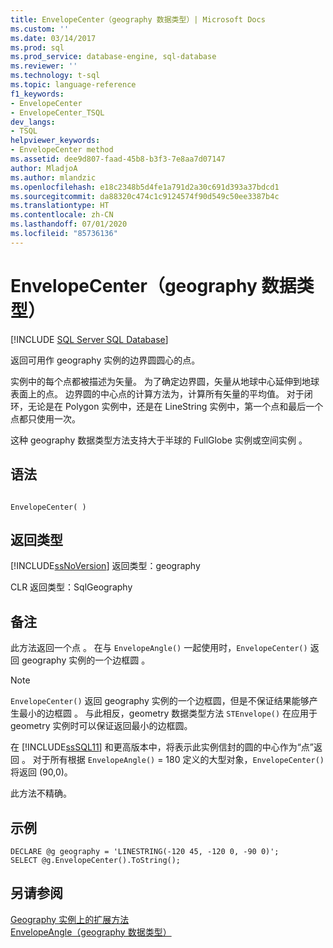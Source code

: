 ```yaml
---
title: EnvelopeCenter（geography 数据类型）| Microsoft Docs
ms.custom: ''
ms.date: 03/14/2017
ms.prod: sql
ms.prod_service: database-engine, sql-database
ms.reviewer: ''
ms.technology: t-sql
ms.topic: language-reference
f1_keywords:
- EnvelopeCenter
- EnvelopeCenter_TSQL
dev_langs:
- TSQL
helpviewer_keywords:
- EnvelopeCenter method
ms.assetid: dee9d807-faad-45b8-b3f3-7e8aa7d07147
author: MladjoA
ms.author: mlandzic
ms.openlocfilehash: e18c2348b5d4fe1a791d2a30c691d393a37bdcd1
ms.sourcegitcommit: da88320c474c1c9124574f90d549c50ee3387b4c
ms.translationtype: HT
ms.contentlocale: zh-CN
ms.lasthandoff: 07/01/2020
ms.locfileid: "85736136"
---
```

# <a name="envelopecenter-geography-data-type"></a>EnvelopeCenter（geography 数据类型）
[!INCLUDE [SQL Server SQL Database](../../includes/applies-to-version/sql-asdb.md)]

返回可用作 geography  实例的边界圆圆心的点。  
  
实例中的每个点都被描述为矢量。 为了确定边界圆，矢量从地球中心延伸到地球表面上的点。 边界圆的中心点的计算方法为，计算所有矢量的平均值。 对于闭环，无论是在 Polygon  实例中，还是在 LineString  实例中，第一个点和最后一个点都只使用一次。  
  
这种 geography 数据类型方法支持大于半球的 FullGlobe 实例或空间实例   。  
  
## <a name="syntax"></a>语法  
  
```  
  
EnvelopeCenter( )  
```  
  
## <a name="return-types"></a>返回类型  
[!INCLUDE[ssNoVersion](../../includes/ssnoversion-md.md)] 返回类型：geography   
  
CLR 返回类型：SqlGeography   
  
## <a name="remarks"></a>备注  
此方法返回一个点  。 在与 `EnvelopeAngle()` 一起使用时，`EnvelopeCenter()` 返回 geography 实例的一个边框圆  。  
  
> [!NOTE]  
>  `EnvelopeCenter()` 返回 geography 实例的一个边框圆，但是不保证结果能够产生最小的边框圆  。 与此相反，geometry 数据类型方法 `STEnvelope()` 在应用于 geometry 实例时可以保证返回最小的边框圆。  
  
在 [!INCLUDE[ssSQL11](../../includes/sssql11-md.md)] 和更高版本中，将表示此实例信封的圆的中心作为“点”返回  。 对于所有根据 `EnvelopeAngle()` = 180 定义的大型对象，`EnvelopeCenter()` 将返回 (90,0)。  
  
此方法不精确。  
  
## <a name="examples"></a>示例  
  
```  
DECLARE @g geography = 'LINESTRING(-120 45, -120 0, -90 0)';  
SELECT @g.EnvelopeCenter().ToString();  
```  
  
## <a name="see-also"></a>另请参阅  
[Geography 实例上的扩展方法](../../t-sql/spatial-geography/extended-methods-on-geography-instances.md)   
[EnvelopeAngle（geography 数据类型）](../../t-sql/spatial-geography/envelopeangle-geography-data-type.md)  
  
  
